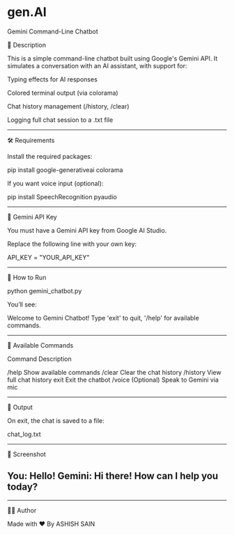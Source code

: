 # gen.AI
Gemini Command-Line Chatbot

🤖 Description

This is a simple command-line chatbot built using Google's Gemini API. It simulates a conversation with an AI assistant, with support for:

Typing effects for AI responses

Colored terminal output (via colorama)

Chat history management (/history, /clear)

Logging full chat session to a .txt file



---

🛠 Requirements

Install the required packages:

pip install google-generativeai colorama

If you want voice input (optional):

pip install SpeechRecognition pyaudio


---

🔑 Gemini API Key

You must have a Gemini API key from Google AI Studio.

Replace the following line with your own key:

API_KEY = "YOUR_API_KEY"


---

🚀 How to Run

python gemini_chatbot.py

You’ll see:

Welcome to Gemini Chatbot!
Type 'exit' to quit, '/help' for available commands.


---

🧠 Available Commands

Command	Description

/help	Show available commands
/clear	Clear the chat history
/history	View full chat history
exit	Exit the chatbot
/voice	(Optional) Speak to Gemini via mic



---

💾 Output

On exit, the chat is saved to a file:

chat_log.txt


---

📸 Screenshot

You: Hello!
Gemini: Hi there! How can I help you today?
--------------------------------------------------


---

🧑‍💻 Author

Made with ❤ By ASHISH SAIN
